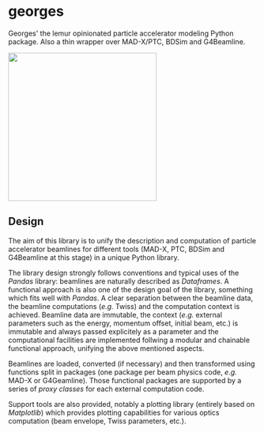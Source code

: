 # georges
Georges' the lemur opinionated particle accelerator modeling Python package. Also a thin wrapper over MAD-X/PTC, BDSim and G4Beamline.

<img src="https://github.com/chernals/georges/blob/master/docs/_static/georges.png" width="300" />

## Design
The aim of this library is to unify the description and computation of particle accelerator beamlines for different tools (MAD-X, PTC, BDSim and G4Beamline at this stage) in a unique Python library.

The library design strongly follows conventions and typical uses of the *Pandas* library: beamlines are naturally described as *Dataframes*. A functional approach is also one of the design goal of the library, something which fits well with *Pandas*. A clear separation between the beamline data, the beamline computations (*e.g.* Twiss) and the computation context is achieved. Beamline data are immutable, the context (*e.g.* external parameters such as the energy, momentum offset, initial beam, etc.) is immutable and always passed explicitely as a parameter and the computational facilities are implemented follwing a modular and chainable functional approach, unifying the above mentioned aspects.

Beamlines are loaded, converted (if necessary) and then transformed using functions split in packages (one package per beam physics code, *e.g.* MAD-X or G4Geamline). Those functional packages are supported by a series of *proxy classes* for each external computation code.
 
Support tools are also provided, notably a plotting library (entirely based on *Matplotlib*) which provides plotting capabilities for various optics computation (beam envelope, Twiss parameters, etc.).



